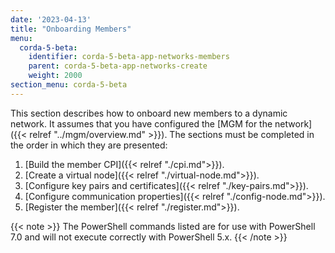 ```yaml
---
date: '2023-04-13'
title: "Onboarding Members"
menu:
  corda-5-beta:
    identifier: corda-5-beta-app-networks-members
    parent: corda-5-beta-app-networks-create
    weight: 2000
section_menu: corda-5-beta
---
```

This section describes how to onboard new members to a dynamic network. It assumes that you have configured the [MGM for the network]({{< relref "../mgm/overview.md" >}}). The sections must be completed in the order in which they are presented:

1. [Build the member CPI]({{< relref "./cpi.md">}}).
2. [Create a virtual node]({{< relref "./virtual-node.md">}}).
3. [Configure key pairs and certificates]({{< relref "./key-pairs.md">}}).
5. [Configure communication properties]({{< relref "./config-node.md">}}).
4. [Register the member]({{< relref "./register.md">}}).

{{< note >}}
The PowerShell commands listed are for use with PowerShell 7.0 and will not execute correctly with PowerShell 5.x.
{{< /note >}}